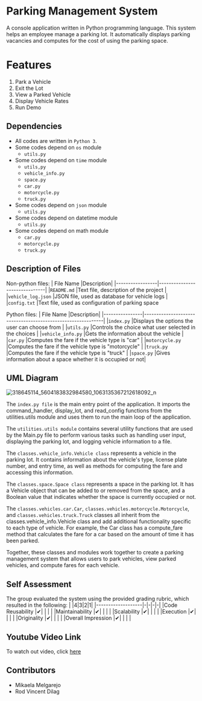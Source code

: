 # Parking Management System
A console application written in Python programming language. This system helps an employee manage a parking lot. It automatically displays parking vacancies and computes for the cost of using the parking space. 


# Features
1. Park a Vehicle
2. Exit the Lot
3. View a Parked Vehicle
4. Display Vehicle Rates
5. Run Demo


## Dependencies
 - All codes are written in `Python 3`.
 - Some codes depend on `os` module
	- `utils.py`  
 - Some codes depend on `time` module
	 - `utils,py`
	 - `vehicle_info.py`
	 - `space.py`
	 - `car.py`
	 - `motorcycle.py`
	 - `truck.py`
 - Some codes depend on `json` module
	 - `utils.py`
 - Some codes depend on datetime module
	 - `utils.py`
 - Some codes depend on math module
	 - `car.py`
	 - `motorcycle.py`
	 - `truck.py`

## Description of Files

Non-python files:
|      File Name  |Description|
|-----------------|-------------------------------|
|`README.md`   	  |Text file, description of the project            |
|`vehicle_log.json` |JSON file, used as database for vehicle logs            |
|`config.txt`       |Text file, used as configuration of parking space

Python files:
|     File Name  |Description|
|----------------|-------------------------------------------------------------|
|`index.py`   	 |Displays the options the user can choose from         	   |
|`utils.py` 	 	|Controls the choice what user selected in the choices 	   |
|`vehicle_info.py` |Gets the information about the vehicle				 	   |
|`car.py`			 |Computes the fare if the vehicle type is "car"				   |
|`motorcycle.py`	 |Computes the fare if the vehicle type is "motorcycle"		   |
|`truck.py`		 |Computes the fare if the vehicle type is "truck"			   |
|`space.py`		 |Gives information about a space whether it is occupied or not|

## UML Diagram
![318645114_5604183832984580_1063135367212618092_n](https://user-images.githubusercontent.com/114204913/206947287-c0c2de0f-5637-4392-99a6-a18a662cb04c.png)
    
The `index.py file` is the main entry point of the application. It imports the command_handler, 
display_lot, and read_config functions from the utilities.utils module and uses them to run 
the main loop of the application.

The `utilities.utils module` contains several utility functions that are used by the Main.py file 
to perform various tasks such as handling user input, displaying the parking lot, and logging 
vehicle information to a file.

The `classes.vehicle_info.Vehicle class` represents a vehicle in the parking lot. It contains 
information about the vehicle's type, license plate number, and entry time, as well as methods 
for computing the fare and accessing this information.

The `classes.space.Space class` represents a space in the parking lot. It has a Vehicle object 
that can be added to or removed from the space, and a Boolean value that indicates whether the 
space is currently occupied or not.

The `classes.vehicles.car.Car`, `classes.vehicles.motorcycle.Motorcycle`, and 
`classes.vehicles.truck.Truck` classes all inherit from the classes.vehicle_info.Vehicle class 
and add additional functionality specific to each type of vehicle. For example, the Car class 
has a compute_fare method that calculates the fare for a car based on the amount of time it has 
been parked.

Together, these classes and modules work together to create a parking management system that 
allows users to park vehicles, view parked vehicles, and compute fares for each vehicle.


## Self Assessment
The group evaluated the system using the provided grading rubric, which resulted in the following:
|       			|4|3|2|1|
|-------------------|-|-|-|-|
|Code Reusability 	|✔| | | |
|Maintainability	|✔| | | |
|Scalability		|✔| | | |
|Execution		|✔| | | | 
|Originality	 	|✔| | | |
|Overall Impression	|✔| | | |
## Youtube Video Link
To watch out video, click [here]()

## Contributors

 - Mikaela Melgarejo
 - Rod Vincent Dilag


